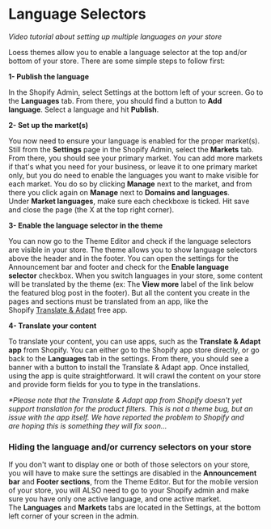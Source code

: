 # Language Selectors

_Video tutorial about setting up multiple languages on your store_

Loess themes allow you to enable a language selector at the top and/or bottom of your store. There are some simple steps to follow first:

**1- Publish the language**

In the Shopify Admin, select Settings at the bottom left of your screen. Go to the **Languages** tab. From there, you should find a button to **Add language**. Select a language and hit **Publish**.

**2- Set up the market(s)**

You now need to ensure your language is enabled for the proper market(s). Still from the **Settings** page in the Shopify Admin, select the **Markets** tab. From there, you should see your primary market. You can add more markets if that's what you need for your business, or leave it to one primary market only, but you do need to enable the languages you want to make visible for each market. You do so by clicking **Manage** next to the market, and from there you click again on **Manage** next to **Domains and languages**. Under **Market languages**, make sure each checkboxe is ticked. Hit save and close the page (the X at the top right corner).

**3- Enable the language selector in the theme**

You can now go to the Theme Editor and check if the language selectors are visible in your store. The theme allows you to show language selectors above the header and in the footer. You can open the settings for the Announcement bar and footer and check for the **Enable language selector** checkbox. When you switch languages in your store, some content will be translated by the theme (ex: The **View more** label of the link below the featured blog post in the footer). But all the content you create in the pages and sections must be translated from an app, like the Shopify [Translate & Adapt](https://apps.shopify.com/translate-and-adapt?search_id=69fdd315-8528-4f9e-b4a1-19144bfc4ba8&surface_detail=translate+and+adapt&surface_inter_position=1&surface_intra_position=4&surface_type=search) free app.

**4- Translate your content**

To translate your content, you can use apps, such as the **Translate & Adapt app** from Shopify. You can either go to the Shopify app store directly, or go back to the **Languages** tab in the settings. From there, you should see a banner with a button to install the Translate & Adapt app. Once installed, using the app is quite straightforward. It will crawl the content on your store and provide form fields for you to type in the translations.

_\*Please note that the Translate & Adapt app from Shopify doesn't yet support translation for the product filters. This is not a theme bug, but an issue with the app itself. We have reported the problem to Shopify and are hoping this is something they will fix soon..._

### Hiding the language and/or currency selectors on your store

If you don't want to display one or both of those selectors on your store, you will have to make sure the settings are disabled in the **Announcement bar** and **Footer sections**, from the Theme Editor. But for the mobile version of your store, you will ALSO need to go to your Shopify admin and make sure you have only one active language, and one active market. The **Languages** and **Markets** tabs are located in the Settings, at the bottom left corner of your screen in the admin.
